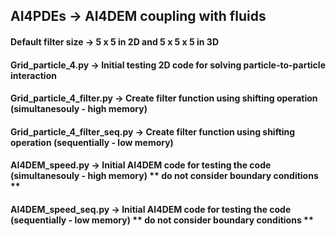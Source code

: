 ## AI4PDEs -> AI4DEM coupling with fluids

#### Default filter size -> 5 x 5 in 2D and 5 x 5 x 5 in 3D 

#### Grid_particle_4.py            -> Initial testing 2D code for solving particle-to-particle interaction
#### Grid_particle_4_filter.py     -> Create filter function using shifting operation (simultanesouly - high memory)
#### Grid_particle_4_filter_seq.py -> Create filter function using shifting operation (sequentially   - low memory)

#### AI4DEM_speed.py     -> Initial AI4DEM code for testing the code (simultanesouly - high memory) ** do not consider boundary conditions **
#### AI4DEM_speed_seq.py -> Initial AI4DEM code for testing the code (sequentially   - low memory)  ** do not consider boundary conditions **
